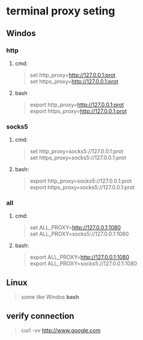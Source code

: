 # terminal proxy seting

## Windos

### http

1.  cmd:
    > set http_proxy=http://127.0.0.1:prot  
    > set https_proxy=http://127.0.0.1:prot
2.  bash
    > export http_proxy=http://127.0.0.1:prot  
    > export https_proxy=http://127.0.0.1:prot

### socks5

1.  cmd:
    > set http_proxy=socks5://127.0.0.1:prot  
    > set https_proxy=socks5://127.0.0.1:prot
2.  bash:
    > export http_proxy=socks5://127.0.0.1:prot  
    > export https_proxy=socks5://127.0.0.1:prot

### all

1.  cmd:
    > set ALL_PROXY=http://127.0.0.1:1080  
    > set ALL_PROXY=socks5://127.0.0.1:1080
2.  bash:
    > export ALL_PROXY=http://127.0.0.1:1080  
    > export ALL_PROXY=socks5://127.0.0.1:1080

## Linux

> some like Windos **bash**

## verify connection

> curl -vv http://www.google.com
